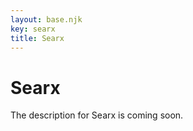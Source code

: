 ```yaml
---
layout: base.njk
key: searx
title: Searx
---
```

# Searx

The description for Searx is coming soon.
